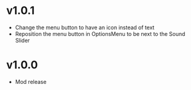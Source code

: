 # v1.0.1
- Change the menu button to have an icon instead of text
- Reposition the menu button in OptionsMenu to be next to the Sound Slider

# v1.0.0
- Mod release